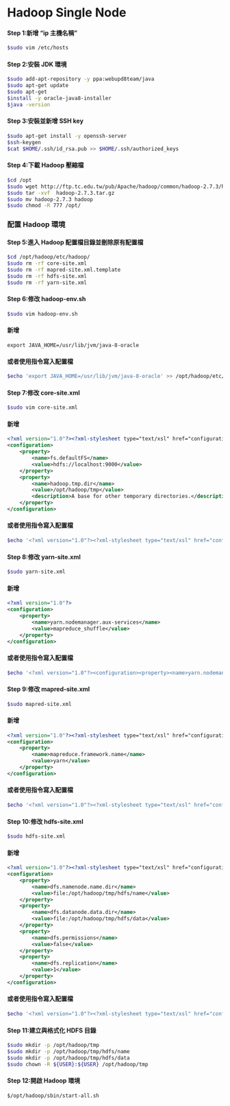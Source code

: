 # Hadoop Single Node

#### Step 1:新增 “ip 主機名稱”

```bash
$sudo vim /etc/hosts
```

#### Step 2:安裝 JDK 環境

```bash
$sudo add-apt-repository -y ppa:webupd8team/java
$sudo apt-get update
$sudo apt-get
$install -y oracle-java8-installer
$java -version
```

#### Step 3:安裝並新增 SSH key

```bash
$sudo apt-get install -y openssh-server
$ssh-keygen
$cat $HOME/.ssh/id_rsa.pub >> $HOME/.ssh/authorized_keys
```

#### Step 4:下載 Hadoop 壓縮檔

```bash
$cd /opt
$sudo wget http://ftp.tc.edu.tw/pub/Apache/hadoop/common/hadoop-2.7.3/hadoop-2.7.3.tar.gz
$sudo tar -xvf  hadoop-2.7.3.tar.gz
$sudo mv hadoop-2.7.3 hadoop
$sudo chmod -R 777 /opt/
```

### 配置 Hadoop 環境

#### Step 5:進入 Hadoop 配置檔目錄並刪除原有配置檔

```bash
$cd /opt/hadoop/etc/hadoop/
$sudo rm -rf core-site.xml
$sudo rm -rf mapred-site.xml.template
$sudo rm -rf hdfs-site.xml
$sudo rm -rf yarn-site.xml
```

#### Step 6:修改 hadoop-env.sh

```bash
$sudo vim hadoop-env.sh
```

#### 新增

```
export JAVA_HOME=/usr/lib/jvm/java-8-oracle
```

#### 或者使用指令寫入配置檔

```bash
$echo 'export JAVA_HOME=/usr/lib/jvm/java-8-oracle' >> /opt/hadoop/etc/hadoop/hadoop-env.sh
```

#### Step 7:修改 core-site.xml

```bash
$sudo vim core-site.xml
```

#### 新增

```xml
<?xml version="1.0"?><?xml-stylesheet type="text/xsl" href="configuration.xsl"?>
<configuration>
    <property>
        <name>fs.defaultFS</name>
        <value>hdfs://localhost:9000</value>
    </property>
    <property>
        <name>hadoop.tmp.dir</name>
        <value>/opt/hadoop/tmp</value>
        <description>A base for other temporary directories.</description>
    </property>
</configuration>
```

#### 或者使用指令寫入配置檔

```bash
$echo '<?xml version="1.0"?><?xml-stylesheet type="text/xsl" href="configuration.xsl"?><configuration><property><name>fs.defaultFS</name><value>hdfs://localhost:9000</value></property><property><name>hadoop.tmp.dir</name><value>/opt/hadoop/tmp</value><description>A base for other temporary directories.</description></property></configuration>' >> /opt/hadoop/etc/hadoop/core-site.xml
```

#### Step 8:修改 yarn-site.xml

```bash
$sudo yarn-site.xml
```

#### 新增

```xml
<?xml version="1.0"?>
<configuration>
    <property>
        <name>yarn.nodemanager.aux-services</name>
        <value>mapreduce_shuffle</value>
    </property>
</configuration>
```

#### 或者使用指令寫入配置檔

```bash
$echo '<?xml version="1.0"?><configuration><property><name>yarn.nodemanager.aux-services</name><value>mapreduce_shuffle</value></property></configuration>' >> /opt/hadoop/etc/hadoop/yarn-site.xml
```

#### Step 9:修改 mapred-site.xml

```bash
$sudo mapred-site.xml
```

#### 新增

```xml
<?xml version="1.0"?><?xml-stylesheet type="text/xsl" href="configuration.xsl"?>
<configuration>
    <property>
        <name>mapreduce.framework.name</name>
        <value>yarn</value>
    </property>
</configuration>
```

#### 或者使用指令寫入配置檔

```bash
$echo '<?xml version="1.0"?><?xml-stylesheet type="text/xsl" href="configuration.xsl"?><configuration><property><name>mapreduce.framework.name</name><value>yarn</value></property></configuration>' >> /opt/hadoop/etc/hadoop/mapred-site.xml
```

#### Step 10:修改 hdfs-site.xml

```bash
$sudo hdfs-site.xml
```

#### 新增

```xml
<?xml version="1.0"?><?xml-stylesheet type="text/xsl" href="configuration.xsl"?>
<configuration>
    <property>
        <name>dfs.namenode.name.dir</name>
        <value>file:/opt/hadoop/tmp/hdfs/name</value>
    </property>
    <property>
        <name>dfs.datanode.data.dir</name>
        <value>file:/opt/hadoop/tmp/hdfs/data</value>
    </property>
    <property>
        <name>dfs.permissions</name>
        <value>false</value>
    </property>
    <property>
        <name>dfs.replication</name>
        <value>1</value>
    </property>
</configuration>
```

#### 或者使用指令寫入配置檔

```bash
$echo '<?xml version="1.0"?><?xml-stylesheet type="text/xsl" href="configuration.xsl"?><configuration><property><name>dfs.replication</name><value>1</value></property><property><name>dfs.namenode.name.dir</name><value>file:/opt/hadoop/tmp/hdfs/name</value></property><property><name>dfs.datanode.data.dir</name><value>file:/opt/hadoop/tmp/hdfs/data</value></property><property><name>dfs.permissions</name><value>false</value></property></configuration>' >> /opt/hadoop/etc/hadoop/hdfs-site.xml
```

#### Step 11:建立與格式化 HDFS 目錄

```bash
$sudo mkdir -p /opt/hadoop/tmp
$sudo mkdir -p /opt/hadoop/tmp/hdfs/name
$sudo mkdir -p /opt/hadoop/tmp/hdfs/data
$sudo chown -R ${USER}:${USER} /opt/hadoop/tmp
```

#### Step 12:開啟 Hadoop 環境

```bash
$/opt/hadoop/sbin/start-all.sh
```



